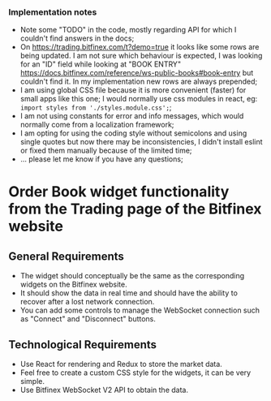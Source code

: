 ### Implementation notes
* Note some "TODO" in the code, mostly regarding API for which I couldn't find answers in the docs;
* On https://trading.bitfinex.com/t?demo=true it looks like some rows are being updated. I am not sure which behaviour is expected, I was looking for an "ID" field while looking at "BOOK ENTRY" https://docs.bitfinex.com/reference/ws-public-books#book-entry but couldn't find it.  In my implementation new rows are always prepended;  
* I am using global CSS file because it is more convenient (faster) for small apps like this one; I would normally use css modules in react, eg: `import styles from './styles.module.css';`;
* I am not using constants for error and info messages, which would normally come from a localization framework;
* I am opting for using the coding style without semicolons and using single quotes but now there may be inconsistencies, I didn't install eslint or fixed them manually because of the limited time;
* ... please let me know if you have any questions;

# Order Book widget functionality from the Trading page of the Bitfinex website

## General Requirements
- The widget should conceptually be the same as the corresponding widgets on the Bitfinex website.
- It should show the data in real time and should have the ability to recover after a lost network connection.
- You can add some controls to manage the WebSocket connection such as "Connect" and "Disconnect" buttons.

## Technological Requirements
* Use React for rendering and Redux to store the market data.
* Feel free to create a custom CSS style for the widgets, it can be very simple.
* Use Bitfinex WebSocket V2 API to obtain the data.